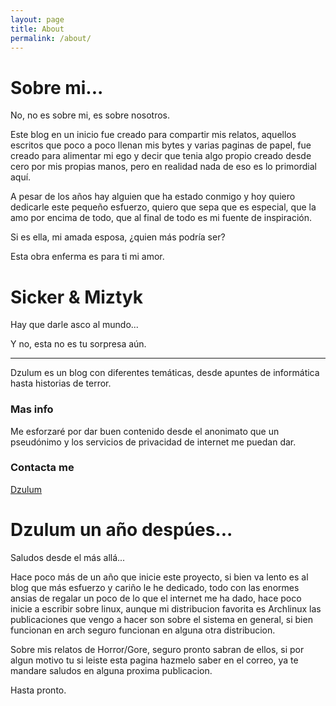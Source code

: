 ```yaml
---
layout: page
title: About
permalink: /about/
---
```


# Sobre mi... 

No, no es sobre mi, es sobre nosotros.

Este blog en un inicio fue creado para compartir mis relatos, aquellos escritos que poco a poco llenan mis bytes y varias paginas de papel, fue creado para alimentar mi ego y decir que tenia algo propio creado desde cero por mis propias manos, pero en realidad nada de eso es lo primordial aquí.

A pesar de los años hay alguien que ha estado conmigo y hoy quiero dedicarle este pequeño esfuerzo, quiero que sepa que es especial, que la amo por encima de todo, que al final de todo es mi fuente de inspiración.

Si es ella, mi amada esposa, ¿quien más podría ser?

Esta obra enferma es para ti mi amor.

<h1 class="top">Sicker & Miztyk</h1>

Hay que darle asco al mundo...

Y no, esta no es tu sorpresa aún.

---
Dzulum es un blog con diferentes temáticas, desde apuntes de informática hasta historias de terror.

### Mas info

Me esforzaré por dar buen contenido desde el anonimato que un pseudónimo y los servicios de privacidad de internet me puedan dar.

### Contacta me

[Dzulum](mailto:dzulum@mortemale.org)

# Dzulum un año despúes...

Saludos desde el más allá...

Hace poco más de un año que inicie este proyecto, si bien va lento es al blog que más esfuerzo y cariño le he dedicado, todo con las enormes ansias de regalar un poco de lo que el internet me ha dado, hace poco inicie a escribir sobre linux, aunque mi distribucion favorita es Archlinux las publicaciones que vengo a hacer son sobre el sistema en general, si bien funcionan en arch seguro funcionan en alguna otra distribucion.

Sobre mis relatos de Horror/Gore, seguro pronto sabran de ellos, si por algun motivo tu si leiste esta pagina hazmelo saber en el correo, ya te mandare saludos en alguna proxima publicacion.

Hasta pronto.